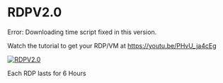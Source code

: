 # RDPV2.0

Error: Downloading time script fixed in this version.

Watch the tutorial to get your RDP/VM at https://youtu.be/PHvU_ja4cEg

[![RDPV2.0](https://img.youtube.com/vi/PHvU_ja4cEg)](https://www.youtube.com/watch?v=PHvU_ja4cEg)



Each RDP lasts for 6 Hours
